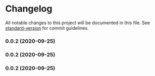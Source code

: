# Changelog

All notable changes to this project will be documented in this file. See [standard-version](https://github.com/conventional-changelog/standard-version) for commit guidelines.

### 0.0.2 (2020-09-25)

### 0.0.2 (2020-09-25)

### 0.0.2 (2020-09-25)
